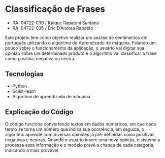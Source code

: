 # Classificação de Frases

* RA: 04722-039 / Kaique Rapatoni Santana
* RA: 04722-035 / Éric D’Andrea Rapatão

Este projeto tem como objetivo realizar um análise de sentimentos em português utilizando o algoritmo de Aprendizado de máquina.
Falando um pouco sobre o funcionamento da aplicação, o usuário vai digitar sua opinião sobre um determinado produto e o algoritmo
vai classificar a frase como positiva, negativa ou neutra.


## Tecnologias

* Python 
* Scikit-learn
* Algoritmo de aprendizado de máquina


## Explicação do Código

O código funciona convertendo textos em dados numéricos, em que cada termo se torna um número que indica sua ocorrência,
em seguida, o algoritmo aprende com diversas opiniões já pré-definidas como positivas, negativas e neutras. Quando o usuário 
insere uma nova opinião, o sistema a processa essa informação e o modelo prevê a chance de cada categoria, indicando a mais 
provável.

 

